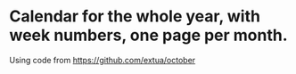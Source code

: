 # Calendar for the whole year, with week numbers, one page per month.

Using code from https://github.com/extua/october
